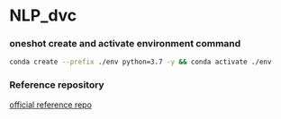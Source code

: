 # NLP_dvc
### oneshot create and activate environment command
``` bash
conda create --prefix ./env python=3.7 -y && conda activate ./env
```
### Reference repository
[official reference repo](https://github.com/iterative/example-get-started)